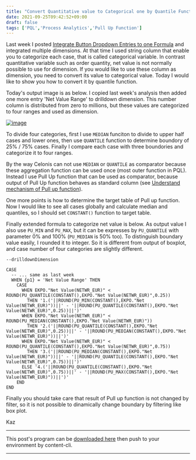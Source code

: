 ```yaml
---
title: "Convert Quantitative value to Categorical one by Quantile Function"
date: 2021-09-25T09:42:52+09:00
draft: false
tags: ['PQL','Process Analytics','Pull Up Function']
---
```


Last week I posted [Integrate Button Dropdown Entries to one Formula](../2021-09-18-integrate-button-dropdown-entries-to-one-formula/) and integrated multiple dimensions. At that time I used string column that enable you to categorize each case, that is called categorical variable. In contrast quantitative variable such as order quantity, net value is not normally possible to use for dimension. If you would like to use these column as dimension, you need to convert its value to categorical value. Today I would like to show you how to convert it by quantile function.

Today's output image is as below. I copied last week's analysis then added one more entry 'Net Value Range' to drilldown dimension. This number column is distributed from zero to millions, but these values are categorized to four ranges and used as dimension.

[![image](https://user-images.githubusercontent.com/67397583/134751598-813fae95-5d56-4c6f-a781-babaa67ac98a.png)](https://user-images.githubusercontent.com/67397583/134751598-813fae95-5d56-4c6f-a781-babaa67ac98a.png)

To divide four categories, first I use `MEDIAN` funciton to divide to upper half cases and lower ones, then use `QUANTILE` function to determine boundory of 25% / 75% cases. Finally I compare each case with three boundories and categorize it to four ranges.

By the way Celonis can not use `MEDIAN` or `QUANTILE` as comparator because these aggregation function can be used once (most outer function in PQL). Instead I use Pull Up function that can be used as comparator, because output of Pull Up function behaves as standard column (see [Understand mechanism of Pull up function](../2021-05-15-understand-mechanism-of-pull-up-function/)).

One more points is how to determine the target table of Pull up function. Now I would like to see all cases globally and calculate median and quantiles, so I should set `CONSTANT()` function to target table.

Finally extended formula to categorize net value is below. As output value I also use `PU_MIN` and `PU_MAX`, but it can be expresses by `PU_QUANTILE` with parameter 0% and 100% (`PU_MEDIAN` is 50% too). To distinguish boundary value easily, I rounded it to integer. So it is different from output of boxplot, and case number of four categories are slightly different.

```
--drilldownDimension

CASE
  -- ... same as last week
  WHEN {p1} = 'Net Value Range' THEN 
    CASE
      WHEN EKPO."Net Value(NETWR_EUR)" < ROUND(PU_QUANTILE(CONSTANT(),EKPO."Net Value(NETWR_EUR)",0.25))
        THEN '1.('||ROUND(PU_MIN(CONSTANT(),EKPO."Net Value(NETWR_EUR)"))||' - '||ROUND(PU_QUANTILE(CONSTANT(),EKPO."Net Value(NETWR_EUR)",0.25))||')'
      WHEN EKPO."Net Value(NETWR_EUR)" < ROUND(PU_MEDIAN(CONSTANT(),EKPO."Net Value(NETWR_EUR)"))
        THEN '2.('||ROUND(PU_QUANTILE(CONSTANT(),EKPO."Net Value(NETWR_EUR)",0.25))||' - '||ROUND(PU_MEDIAN(CONSTANT(),EKPO."Net Value(NETWR_EUR)"))||')'
      WHEN EKPO."Net Value(NETWR_EUR)" < ROUND(PU_QUANTILE(CONSTANT(),EKPO."Net Value(NETWR_EUR)",0.75)) 
        THEN '3.('||ROUND(PU_MEDIAN(CONSTANT(),EKPO."Net Value(NETWR_EUR)"))||' - '||ROUND(PU_QUANTILE(CONSTANT(),EKPO."Net Value(NETWR_EUR)",0.75))||')'
      ELSE '4.('||ROUND(PU_QUANTILE(CONSTANT(),EKPO."Net Value(NETWR_EUR)",0.75))||' - '||ROUND(PU_MAX(CONSTANT(),EKPO."Net Value(NETWR_EUR)"))||')'
    END
END 
```

Finally you should take care that result of Pull up function is not changed by filter, so it is not possible to dinamically change boundary by filtering like box plot.

Kaz

---

This post's program can be [downloaded here](../../examples/p2p_analysis_20210925.json) then push to your environment by content-cli.

---


